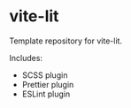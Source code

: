# vite-lit

Template repository for vite-lit.

Includes:
- SCSS plugin
- Prettier plugin
- ESLint plugin
